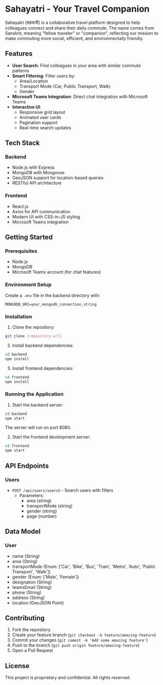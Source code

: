 # Sahayatri - Your Travel Companion

Sahayatri (सहयात्री) is a collaborative travel platform designed to help colleagues connect and share their daily commute. The name comes from Sanskrit, meaning "fellow traveler" or "companion", reflecting our mission to make commuting more social, efficient, and environmentally friendly.

## Features

- **User Search**: Find colleagues in your area with similar commute patterns
- **Smart Filtering**: Filter users by:
  - Area/Location
  - Transport Mode (Car, Public Transport, Walk)
  - Gender
- **Microsoft Teams Integration**: Direct chat integration with Microsoft Teams
- **Interactive UI**: 
  - Responsive grid layout
  - Animated user cards
  - Pagination support
  - Real-time search updates

## Tech Stack

### Backend
- Node.js with Express
- MongoDB with Mongoose
- GeoJSON support for location-based queries
- RESTful API architecture

### Frontend
- React.js
- Axios for API communication
- Modern UI with CSS-in-JS styling
- Microsoft Teams integration

## Getting Started

### Prerequisites
- Node.js
- MongoDB
- Microsoft Teams account (for chat features)

### Environment Setup
Create a `.env` file in the backend directory with:
```
MONGODB_URI=your_mongodb_connection_string
```

### Installation

1. Clone the repository:
```bash
git clone [repository-url]
```

2. Install backend dependencies:
```bash
cd backend
npm install
```

3. Install frontend dependencies:
```bash
cd frontend
npm install
```

### Running the Application

1. Start the backend server:
```bash
cd backend
npm start
```
The server will run on port 8080.

2. Start the frontend development server:
```bash
cd frontend
npm start
```

## API Endpoints

### Users
- `POST /api/users/search` - Search users with filters
  - Parameters:
    - area (string)
    - transportMode (string)
    - gender (string)
    - page (number)

## Data Model

### User
- name (String)
- area (String)
- transportMode (Enum: ['Car', 'Bike', 'Bus', 'Train', 'Metro', 'Auto', 'Public Transport', 'Walk'])
- gender (Enum: ['Male', 'Female'])
- designation (String)
- teamsEmail (String)
- phone (String)
- address (String)
- location (GeoJSON Point)

## Contributing

1. Fork the repository
2. Create your feature branch (`git checkout -b feature/amazing-feature`)
3. Commit your changes (`git commit -m 'Add some amazing feature'`)
4. Push to the branch (`git push origin feature/amazing-feature`)
5. Open a Pull Request

## License

This project is proprietary and confidential. All rights reserved.
